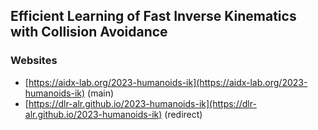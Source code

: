 ## Efficient Learning of Fast Inverse Kinematics with Collision Avoidance

### Websites 
 - [https://aidx-lab.org/2023-humanoids-ik](https://aidx-lab.org/2023-humanoids-ik) (main)
 - [https://dlr-alr.github.io/2023-humanoids-ik](https://dlr-alr.github.io/2023-humanoids-ik) (redirect)
